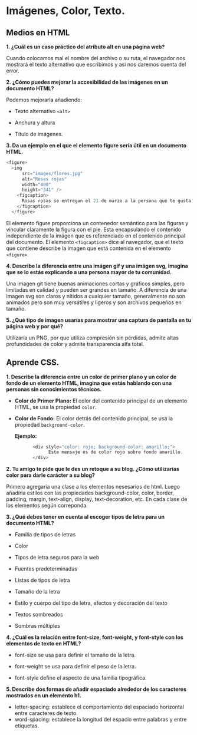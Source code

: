 # Imágenes, Color, Texto.

## Medios en HTML

**1. ¿Cuál es un caso práctico del atributo alt en una página web?**

Cuando colocamos mal el nombre del archivo o su ruta, el navegador nos mostrará el texto alternativo que escribimos y asi nos daremos cuenta del error. 

**2. ¿Cómo puedes mejorar la accesibilidad de las imágenes en un documento HTML?**

Podemos mejorarla añadiendo:
+ Texto alternativo `<alt>`

+ Anchura y altura

+ Título de imágenes.

**3. Da un ejemplo en el que el elemento figure sería útil en un documento HTML.**

```js 
<figure>
  <img
      src="images/flores.jpg"
      alt="Rosas rojas"
      width="400"
      height="341" />
    <figcaption>
      Rosas rosas se entregan el 21 de marzo a la persona que te gusta.
    </figcaption>
  </figure>
```

El elemento figure proporciona un contenedor semántico para las figuras y vincular claramente la figura con el pie.
Esta encapsulando el contenido independiente de la imágen que es referenciado en el contenido principal del documento.
El elemento `<figcaption>` dice al navegador, que el texto que contiene describe la imagen que está contenida en el elemento `<figure>`.

**4. Describe la diferencia entre una imágen gif y una imágen svg, imagina que se lo estás explicando a una persona mayor de tu comunidad.**

Una imagen git  tiene buenas animaciones cortas y gráficos simples, pero limitadas en calidad y pueden ser grandes en tamaño.
A diferencia de una imagen svg son claros y nítidos a cualquier tamaño, generalmente no son animados pero son muy versátiles y ligeros y son archivos pequeños en tamaño.

**5. ¿Qué tipo de imagen usarías para mostrar una captura de pantalla en tu página web y por qué?**

Utilizaría un PNG, por que utiliza compresión sin pérdidas, admite altas profundidades de color y admite transparencia alfa total.

## Aprende CSS.

**1. Describe la diferencia entre un color de primer plano y un color de fondo de un elemento HTML, imagina que estás hablando con una personas sin conocimientos técnicos.**

+ **Color de Primer Plano:** El color del contenido principal de un elemento HTML, se usa la propiedad `color`.
+ **Color de Fondo:**  El color detrás del contenido principal, se usa la propiedad `background-color`.

  **Ejemplo:**

```js
          <div style="color: rojo; background-color: amarillo;">
                Este mensaje es de color rojo sobre fondo amarillo.
          </div>
```

**2. Tu amigo te pide que le des un retoque a su blog. ¿Cómo utilizarías color para darle carácter a su blog?**

Primero agregaría una clase a los elementos nesesarios de html. Luego añadíria estilos con las propiedades background-color, color, border, padding, margin, text-align, display, text-decoration,  etc. En cada clase de los elementos según correponda.

**3. ¿Qué debes tener en cuenta al escoger tipos de letra para un documento HTML?**

+ Familia de tipos de letras

+ Color

+ Tipos de letra seguros para la web

+ Fuentes predeterminadas

+ Listas de tipos de letra

+ Tamaño de la letra

+ Estilo y cuerpo del tipo de letra, efectos y decoración del texto

+ Textos sombreados

+ Sombras múltiples

**4. ¿Cuál es la relación entre font-size, font-weight, y font-style con los elementos de texto en HTML?**

+  font-size se usa para definir el tamaño de la letra.

+  font-weight se usa para definir el peso de la letra.

+  font-style define el aspecto de una familia tipográfica. 

**5. Describe dos formas de añadir espaciado alrededor de los caracteres mostrados en un elemento h1.**

+ letter-spacing: establece el comportamiento del espaciado horizontal entre caracteres de texto.
+  word-spacing: establece la longitud del espacio entre palabras y entre etiquetas.